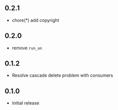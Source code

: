 ## 0.2.1

- chore(*) add copyright

## 0.2.0

- remove `run_on`

## 0.1.2

- Resolve cascade delete problem with consumers

## 0.1.0

- Initial release
